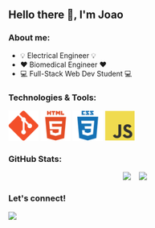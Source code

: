 ## Hello there 👋,  I'm Joao

### About me:
* :bulb: Electrical Engineer :bulb:
* :hearts: Biomedical Engineer :hearts:
* :computer: Full-Stack Web Dev Student :computer:

### Technologies & Tools:
<img src="img/git.svg" width="60"> <img src="img/html.svg" width="60"> <img src="img/css.svg" width="60"> <img src="img/javascript.svg" width="60">

### GitHub Stats:
<p align="center"> 
 <img src="https://github-readme-stats.vercel.app/api?username=joao-gui-marcos&theme=radical"> &nbsp;&nbsp;
 <img src="https://github-readme-stats.vercel.app/api/top-langs/?username=joao-gui-marcos&theme=radical">
</p>

### Let's connect!
<a href="https://www.w3schools.com](https://www.linkedin.com/in/joao-guilherme-de-nigris-marcos"><img src="img/linkedin.svg" width="60"></a>

<!--
**joao-gui-marcos/joao-gui-marcos** is a ✨ _special_ ✨ repository because its `README.md` (this file) appears on your GitHub profile.

Here are some ideas to get you started:

- 🔭 I’m currently working on ...
- 🌱 I’m currently learning ...
- 👯 I’m looking to collaborate on ...
- 🤔 I’m looking for help with ...
- 💬 Ask me about ...
- 📫 How to reach me: ...
- 😄 Pronouns: ...
- ⚡ Fun fact: ...
-->
